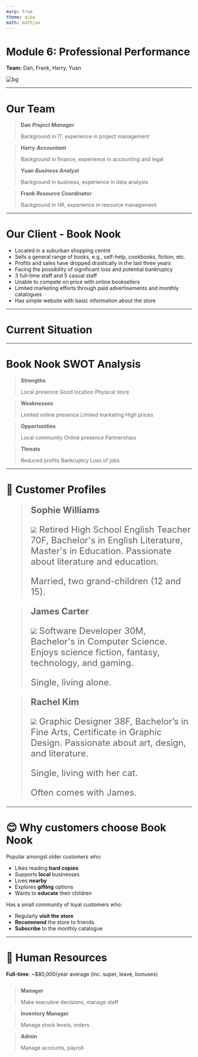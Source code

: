 ```yaml
---
marp: true
theme: qiba
math: mathjax
---
```


<!-- 
_class: title bg-gradient
footer: '**QIBA - Module 6**<br>Professional Performance'
-->

<script src="https://cdn.tailwindcss.com/3.0.0"></script>
<script>tailwind.config = { corePlugins: { preflight: false } }</script>

<div class='title-center text-left'>

# Module 6: Professional Performance

**Team:** Dan, Frank, Harry, Yuan

![bg](https://png.pngtree.com/thumb_back/fh260/background/20230611/pngtree-an-empty-bookshop-stacked-with-books-image_2924924.jpg)

</div>

<!-- 
footer: ""
-->

<!-- # Purpose & Overview of the Assessment

- Teams are given a project to be completed over several weeks.
- Facilitators provide time during class sessions for teams to have weekly discussions and work towards a solution to a scenario problem.
- Each group submits an Ideas Brief and a Team Performance Report (Assessment Task 1).
- Each team member reflects on their individual performance through an Individual Participation and Reflection Report (Assessment Task 2).
- While the facilitator is available for advice and direction, teams are expected to manage themselves.
- Limited time is given in class to complete the project, with additional work expected outside of class.

---

# The Scenario: Project "Turnaround"

- You and other recent international graduates have established a **small business advisory company**.
- Your business provides innovative and profitable advice to businesses in your local area.
- **Local Books Bookstore Pty Ltd** is your first customer.
- They are seeking your advice and ideas on how to turnaround their failing business.

--- -->

---

# Our Team

<div class='flow grid titled' style='grid-template-columns: 1fr 1fr'>

> **Dan** 
> ***Project Manager*** 
> 
> Background in <highlight>IT</highlight>, experience in project management

> **Harry** 
> ***Accountant*** 
> 
> Background in <highlight>finance</highlight>, experience in accounting and legal

> **Yuan** 
> ***Business Analyst*** 
> 
> Background in <highlight>business</highlight>, experience in data analysis

> **Frank** 
> ***Resource Coordinator*** 
> 
> Background in <highlight>HR</highlight>, experience in resource management

</div>

---

# Our Client - Book Nook

- Located in a <highlight>suburban shopping centre</highlight>
- Sells a <highlight>general</highlight> range of books, e.g., self-help, cookbooks, fiction, etc.
- Profits and sales have <highlight>dropped drastically</highlight> in the <highlight>last three years</highlight>
- Facing the possibility of significant loss and <highlight>potential bankruptcy</highlight>
- <highlight>3 full-time staff</highlight> and <highlight>5 casual staff</highlight>
- Unable to <highlight>compete on price</highlight> with online booksellers
- <highlight>Limited marketing efforts</highlight> through <highlight>paid advertisements</highlight> and <highlight>monthly catalogues</highlight>
- Has <highlight>simple website</highlight> with basic information about the store

---

<!-- 
_class: title
-->

<div class='title-center'>

# Current Situation

</div>

---

# Book Nook SWOT Analysis

<div class='flow grid titled title-center cols-2'>

> **Strengths** 
> 
> Local presence 
> Good location
> Physical store

> **Weaknesses** 
> 
> Limited online presence
> Limited marketing
> High prices

> **Opportunities** 
> 
> Local community
> Online presence
> Partnerships

> **Threats** 
> 
> Reduced profits
> Bankruptcy
> Loss of jobs

</div>

---

# 🧐 Customer Profiles

<div class='flow flex titled title-center img-sm' style='font-size: 24px;'>

> **Sophie Williams** 
>
> ![](https://cdn-icons-png.flaticon.com/128/12404/12404120.png) Retired High School English Teacher 70F, Bachelor's in English Literature, Master's in Education. Passionate about <highlight>literature</highlight> and <highlight>education</highlight>. 
> 
> Married, two grand-children (12 and 15).

> **James Carter** 
> 
> ![](https://cdn-icons-png.flaticon.com/128/145/145843.png) Software Developer 30M, Bachelor's in Computer Science. Enjoys <highlight>science fiction, fantasy, technology, and gaming</highlight>.
> 
> Single, living alone.

> **Rachel Kim** 
> 
> ![](https://cdn-icons-png.flaticon.com/128/4128/4128373.png) Graphic Designer 38F, Bachelor’s in Fine Arts, Certificate in Graphic Design. Passionate about <highlight>art, design, and literature</highlight>. 
> 
> Single, living with her cat.
>
> Often comes with James. 

</div>

---

# 😊 Why customers choose Book Nook 

Popular amongst <highlight>older customers</highlight> who:

- Likes reading **hard copies**
- Supports **local** businesses
- Lives **nearby**
- Explores **gifting** options
- Wants to **educate** their children

Has a small community of <highlight>loyal customers</highlight> who:

- Regularly **visit the store**
- **Recommend** the store to friends
- **Subscribe** to the monthly catalogue

---

# 🤨 Human Resources 

<div class='flow no-style grid cols-2 h-full'>

  <div>

  **Full-time**: ~$80,000/year average (inc. super, leave, bonuses)

  <div class='flow stacked titled flex column grid' style='height: 70%'>

  > **Manager** 
  > 
  > Make executive decisions, manage staff

  > **Inventory Manager** 
  > 
  > Manage stock levels, orders

  > **Admin** 
  > 
  > Manage accounts, payroll

  </div>

  </div>

  <div>

  **Casual**: ~$25/hour

  <div class='flow stacked titled flex column grid'  style='height: 70%'>

  > **Marketing Coordinator (1d / week)** 
  > 
  > Handle marketing efforts

  > **Digital Marketer (1d / week)** 
  > 
  > Manage online presence

  > **3x Storekeepers (alternate shifts + 5d)** 
  > 
  > Stock shelves, assist customers, cashier

  </div>

  </div>

</div>



---

# 🙂 Staff Profiles - Full-time

<div class='flow flex titled title-center img-sm' style='font-size: 24px'>

> **Sarah Mitchell** 
> ***Manager*** 
> 
> ![](https://cdn-icons-png.flaticon.com/128/11498/11498793.png) 40F, MBA. Experience in <highlight>team leadership, strategic planning</highlight>, and customer service. Likes <highlight>community engagement</highlight> and local events.
> 
> **Married**, 1 teenage daughter. <br>

> **Mark Johnson** 
> ***Inventory Manager*** 
> 
> ![](https://cdn-icons-png.flaticon.com/128/4140/4140037.png) 32M, Bachelor in Supply Chain Management. Skilled in <highlight>logistics, stock control, and supplier negotiations</highlight>. 
> 
> **Single**, enjoys <highlight>outdoor activities</highlight> and travelling.

> **Claire Adams** 
> ***Admin*** 
> 
> ![](https://cdn-icons-png.flaticon.com/128/6997/6997662.png) 30F, Diploma in Accounting. Experience in <highlight>bookkeeping, payroll, and office management</highlight>. 
> 
> **Engaged** and planning a wedding.

</div>

---

# 🙂 Staff Profiles - Casual

<div class='flow flex stacked titled title-center titled img-sm' style='font-size: 22px; width: 70%'>

> **Emily Harris** 
> ***Marketing Coordinator***
> (1 day/week) 
> 
> ![](https://cdn-icons-png.flaticon.com/128/6997/6997660.png) 25F, Bachelor’s in Marketing. Experience in creating <highlight>marketing campaigns and managing social media</highlight>. 
>
> Lives with her partner, enjoys exploring the local area.

> **Jason Lee** 
> ***Digital Marketer***
> (1 day/week) 
> 
> ![](https://cdn-icons-png.flaticon.com/128/6997/6997551.png) 27M, Bachelor’s in Digital Media. Skilled in <highlight>SEO, website management, and online advertising</highlight>. 
>
> Single, enjoys <highlight>technology and social activities</highlight>.

> **Alex Roberts** 
> ***Storekeeper*** 
> (rotating shifts)
> 
> ![](https://cdn-icons-png.flaticon.com/128/6997/6997674.png) 22M, Bachelor’s degree in Literature (currently studying). Experienced in <highlight>customer service and cash handling</highlight>. 
>
> Lives with roommates, enjoys <highlight>book clubs</highlight>.

> **Maya Singh** 
> ***Storekeeper*** 
> (rotating shifts)
> 
> ![](https://cdn-icons-png.flaticon.com/128/6833/6833605.png) 29F, Certificate in Retail Management. Skilled in <highlight>inventory management and customer service</highlight>. 
> 
> Married, 1 young child, enjoys family outings.

> **Ben Taylor** 
> ***Storekeeper*** 
> (rotating shifts)
> 
> ![](https://cdn-icons-png.flaticon.com/128/6997/6997676.png) 34M, High School Diploma. Experienced in <highlight>customer service and stock management</highlight>. 
> 
> Lives with partner and dog, enjoys <highlight>outdoor activities</highlight>.

</div>

---

# 😟 Financial Situation

<small>

| Expense             | Description                                      | Cost p.a., as of 2023 |
| ------------------- | ------------------------------------------------ | --------------------- |
| **Full-time wages** | 3 staff, $80,000 each (full package) p.a.        | $240,000              |
| **Casual wages**    | 5 staff, $25/hour                                | $70,000               |
| **Rent**            | Shopping centre store-front, 150m²; $3,000/month | $36,000               |
| **Utilities**       | Electricity, water, internet, $200/month         | $2,400                |
| **Operation**       | Stock, advertisements, $1,000/month              | $12,000               |

</small>

<div style='display: flex'>

<div style='flex: 0.5'>

<highlight>Expenses</highlight>: From table above: $\quad\$360,000 \text{ p.a.}$

</div>

<div  style='flex: 0.5'>

<highlight>Income</highlight>: ~35 books/day at $20 each: $\quad\$245,000 \text{ p.a.}$

</div>

</div>

<highlight>Loss</highlight>: $\$115,000$ in 2023; ~$\$400,000$ since 2020 from $\$550,000$ initial budget.

<highlight>Projected bankruptcy EOFY 2025</highlight>.

---

# 😫 Competitors

Mostly <highlight>Online Retailers</highlight>, e.g., Amazon, Booktopia, etc:

- **Wider selection** of products to choose from
- **Convenience** of online shopping
- **Lower prices** due to bulk purchasing from worldwide suppliers
- **Better shopping experience** with recommendations, shopping history
- **Easy payment** options (card, PayPal, etc.)
- **Lower operation costs**, no physical store, fewer staff

Some customers <highlight>read in store</highlight> but <highlight>buy online</highlight> at a different retailer for cheaper prices.

- **No policy** to prevent this

---

# 😵‍💫 Marketing Efforts

<highlight>Limited</highlight>:

- Local newspapers advertisements
- Monthly catalogues new books

<highlight>Simple website</highlight> with basic information: [Book Nook](https://autumnssuns.github.io/qiba-docs/book-nook-site)

- **Store location** and **trading hours**
- **Doesn't function** properly
- No **online store**

<highlight>Cannot reach young customers</highlight>

![bg right](themes/Images/Book_Nook.png)

---

<!-- 
_class: title
-->

<div class='title-center'>

# Envisioning the Future State

</div>

<!-- 
Needs:

- Cost
- HR
- Business model

 -->

---

# 🥰 Customer Profiles

Sees a <highlight>wider reach</highlight> across a diverse range of customers

<div class='timeline'>

> **Younger Audience**
>
> - **0-6**: Children storybooks
> - **6-18**: Textbook, comics, etc.
> - **18+**: Novels (Sci-fi), Manga, etc.

> **References**
>
> - **Friends** (current)
> - **Family**
> - **Teacher**

</div>

---

# 💪 Human Resources

<highlight>Retain</highlight> current team, but upskilled

<div class='flow flex no-style'>

<div class='flow flex column stacked titled' style='width: 50%'>

> **General Manager**
>
> - **Oversees** launch + daily operations
> - **Coordinates** all operations

> **Inventory Manager**
>
> - **Manages** online inventory
> - Handling **online order**

> **Admin**
>
> - Online **transactions**
> - **Payment** systems
> - **Financial** records

</div>

<div class='flow flex column stacked titled' style='width: 50%'>

> **Storekeeper**
>
> - **Promote** online store
> - Provide **general supports**

> **Digital Marketer**
>
> - **Operate** social media platform
> - **Create** content

> **Marketing Coordinator**
>
> - **Strategise** online marketing efforts
> - **Research** market trends

</div>

</div>

**More responsibilities** $\to$ <highlight>increase</highlight> salaries by 15% for **all staff**.

---

# 📚 Business Model

<div class='timeline'>

> <highlight>**Adaptable**</highlight>
>
> Change **range of product**
> **Events**
> **Collaboration**

> <highlight>**Flexible**</highlight>
>
> Customer **preferences**
> Seasonal **events** and **products**

> <highlight>**Interactive**</highlight>
>
> Customer **surveys**
> **Point system**

</div>

---

# 🤝 Marketing Strategies

Is a **well-known** and **trusted** local brand

<div class='flow titled flex'>

> **Strong online status**
>
> - Modern **website**
> - **Social media** presence (~100k followers)
> - **Email** marketing

> **Loyalty based**
>
> - **Loyalty program**
> - Encourage **referrals**
> - **Discounts** for regular customers
> - Book **requests**

> **Community building**
>
> - **Events** (clubs, signings)
> - **Partnerships** (schools, authors)
> - **Local** charities

</div>

---

# 🤔 Ideas for Improvement

<div class='flow grid flex titled stacked'>

> **Online Presence**
> - **Website** improvements
> - **Online store** with delivery options
> - **Social media** presence
> - **Email marketing** campaigns

> **Partnerships**
> - **Local schools** for book fairs
> - **Local authors** for book signings
> - **Local businesses** for promotions

> **Customer Experience**
> - **In-store events** (book clubs, readings)
> - **Loyalty program** for regular customers
> - **Gift vouchers** for gifting options

> **Competitive Pricing**
> - **Price matching** policy
> - **Discounts** for regular customers
> - **Promotions** for new customers
> - **Membership** discounts
> - **Bulk purchase** discounts

> **Staff Training**
> - **Customer service** training
> - **Product knowledge** training
> - **Upselling** training
> - **Online sales** training

> **Product Range**
> - **Wider selection** of books
> - **Specialty books** for niche markets
> - **Educational books** for schools
> - **Gift items** for gifting options

> **Community Engagement**
> - **Local events** sponsorships
> - **Local charities** donations

</div>

---

<div class='title-center text-left'>

# Project "Turnaround"

</div>

## Objectives

<div class='timeline'>

> Increase **sale** and **revenue**

> Widen **customer base**

> Enhance **operation efficiency**

</div>

Most importantly <highlight>avoid bankruptcy</highlight>

<!-- 

- Empathetic side of the business
- Training
- Budget

Impact

Cost of ownership for future state

Timeline

-->

---

# 🚀 Modernised Online Presence

<div class='flow flex titled'>

> **Mission**: *Increase online sales*
>
> <highlight>Website</highlight> improvements:
>
> - **Attractive** design
> - **Showcase** new arrivals
> - **Online store** with delivery options
>
> <highlight>Email marketing</highlight> campaigns:
>
> - Use **email lists** for promotions
>
> <highlight>Social media</highlight> presence:
>
> - Pages on **Facebook**, **Instagram**

> **Project Execution**
>
> **Budget**: $7,500
> **Timeline**: 4 months
> **Success Criteria**: 80% increase in sales
> (50% marketing + 30% accessibility)
> **KPIs**: Website traffic, online sales data
> **Risks**: Security breaches, bad reviews, low engagement
> **Mitigation**: Secure payment gateways, customer service (chatbot, FAQs, etc.)

</div>

---

# 🚀 Upskilled Staff

<div class='flow flex titled'>

> **Mission**: *New systems training*
>
> Training <highlight>sessions</highlight> and <highlight>documents</highlight>
>
> <highlight>Customer service</highlight>
>
> - **Knowledge** of new products
> - **Upselling** techniques
>
> <highlight>Digital sales</highlight>
>
> - **Online store** operations
> - **Email marketing** techniques

> **Project Execution**
>
> **Budget**: $5,000
> **Timeline**: 1 months
> **Success Criteria**: 4.5+ star reviews
> **KPIs**: Customer feedback, ratings
> **Risks**: Staff resistance, low engagement
> **Mitigation**: Rewards and recognition

</div>

---

# 🚀 Widened Audience Range

<div class='flow flex titled'>

> **Mission**: *Increase customer base*
>
> <highlight>Wider</highlight> selection of books:
>   - **Educational** books for schools
>   - **Specialty** books for niche markets, e.g., graphic novels, manga
> 
> <highlight>Expanded</highlight> customer base:
>   - **Younger** customers
>   - **Students** from local schools

> **Project Execution**
>
> **Budget**: $10,000
> **Timeline**: 3 months
> **Success Criteria**: 20% increase in sales
> **KPIs**: Customer feedback, sales data
> **Risks**: Low demand, excess stock, high competition
> **Mitigation**: Market research, competitor analysis

</div>

---

# 🚀 Enhanced Customer Experience

<div class='flow flex titled'>

> **Mission**: *Increase customer loyalty*
>
> Community <highlight>engagement</highlight>:
>
> - **Book clubs**, **readings**
> - **Author signings**
> - **Book fairs** with local schools
>
> <highlight>Loyalty</highlight> program:
>
> - **Discounts** for regular customers
> - **Gift vouchers** for gifting options

> **Project Execution**
>
> **Budget**: $2,500
> **Timeline**: 6 months
> **Success Criteria**: 30% increase in customer retention, translate to 10% increase in sales
> **KPIs**: Customer feedback, repeat sales
> **Risks**: Low engagement, high on-going costs, low ROI
> **Mitigation**: Customer surveys, competitor analysis

</div>

---

# 💰 Costs

<div class='flow grid flex titled'>

> **Project Launch**
>
> &nbsp;&nbsp;Digitalisation: $\$7,500$
> &nbsp;&nbsp;Training: $\$5,000$
> &nbsp;&nbsp;Product Expansion: $\$10,000$
> &nbsp;&nbsp;Community Building: $\$2,500$

> **On-going Operation**
>
> **Unchanged**:
> &nbsp;&nbsp;Rent: $\$36,000$
> &nbsp;&nbsp;Utilities: $\$2,400$
>
> **New**:
> &nbsp;&nbsp;Staff: $\$357,000$
> &nbsp;&nbsp;Online (store + media): $\$1,500$
> &nbsp;&nbsp;Product expansion: $\$24,000$

</div>

<highlight>Total cost</highlight>: $\$25,000$ project launch + $\$421,000$ yearly operation

---

# ⏳ Timeline

<div class='timeline' style='font-size: smaller'>

> *August 2024*
> **Research & Recruitment**

> *September 2024*
> **Website Improvements & Social Media**

> *October 2024*
> **Online Store Launch & Partnerships**

> *November 2024*
> **Email Marketing & Loyalty Program**

> *December 2024*
> **Wider Selection & Specialty Books**

> *January 2025*
> **School Partnerships & Author Signings**

> *February 2025*
> **Project Review & Evaluation**

</div>

---

# 📈 Benefit Realisation

**Increased sales** by 110% at EOFY 2025, and <highlight>keeps increasing as community grows</highlight>

<div class='flow grid flex titled'>

> **50%**
>
> Marketing efforts

> **30%**
>
> Online presence

> **20%**
>
> Wider products

> **10%**
>
> Community

</div>

**Updated Financials**

<div class='flow flex titled'>

**Revenue** $\$515,000$

**Cost** $\$421,000$

**Net Profit** $\$94,000$

</div>